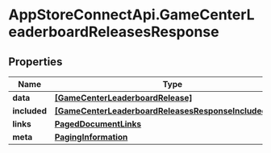 # AppStoreConnectApi.GameCenterLeaderboardReleasesResponse

## Properties

Name | Type | Description | Notes
------------ | ------------- | ------------- | -------------
**data** | [**[GameCenterLeaderboardRelease]**](GameCenterLeaderboardRelease.md) |  | 
**included** | [**[GameCenterLeaderboardReleasesResponseIncludedInner]**](GameCenterLeaderboardReleasesResponseIncludedInner.md) |  | [optional] 
**links** | [**PagedDocumentLinks**](PagedDocumentLinks.md) |  | 
**meta** | [**PagingInformation**](PagingInformation.md) |  | [optional] 


